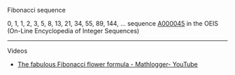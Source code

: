 Fibonacci sequence

0, 1, 1, 2, 3, 5, 8, 13, 21, 34, 55, 89, 144, ... sequence [A000045](https://oeis.org/A000045) in the OEIS (On-Line Encyclopedia of Integer Sequences)

- - - -

Videos
* [The fabulous Fibonacci flower formula - Mathlogger- YouTube](https://youtu.be/_GkxCIW46to?si=75EPBmzOG6l_QpWD)
